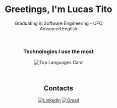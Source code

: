 <div align="center">

  <h1> Greetings, I'm Lucas Tito </h1>

  Graduating in Software Engineering - UFC <br>
  Advanced English

  <br>

  ### Technologies I use the most 

![Top Languages Card](https://github-readme-stats.vercel.app/api/top-langs/?username=shinokada&layout=compact)

  <br>

  ## Contacts

  [![LinkedIn](https://img.shields.io/badge/LinkedIn-0077B5?style=for-the-badge&logo=linkedin&logoColor=white)](https://www.linkedin.com/in/lucas-tito-530997211/)
  [![Gmail](https://img.shields.io/badge/Gmail-D14836?style=for-the-badge&logo=gmail&logoColor=white)](mailto:lucastito.contato@gmail.com)

</div>
